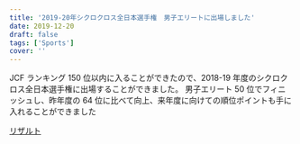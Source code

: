 ```yaml
---
title: '2019-20年シクロクロス全日本選手権　男子エリートに出場しました'
date: 2019-12-20
draft: false
tags: ['Sports']
cover: ''
---
```


JCF ランキング 150 位以内に入ることができたので、2018-19 年度のシクロクロス全日本選手権に出場することができました。
男子エリート 50 位でフィニッシュし、昨年度の 64 位に比べて向上、来年度に向けての順位ポイントも手に入れることができました

[リザルト](https://data.cyclocross.jp/race/9178)
